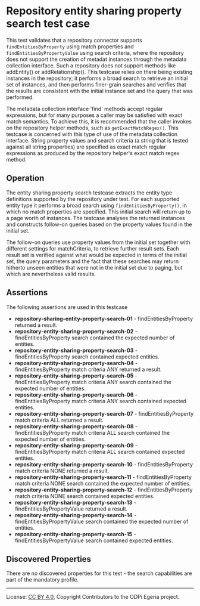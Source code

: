 <!-- SPDX-License-Identifier: CC-BY-4.0 -->
<!-- Copyright Contributors to the ODPi Egeria project. -->

# Repository entity sharing property search test case

This test validates that a repository connector supports `findEntitiesByProperty` using match properties
and `findEntitiesByPropertyValue` using search criteria, where the repository does not support the
creation of metadat instances through the metadata collection interface. Such a repository does not
support methods like addEntity() or addRelationship(). This testcase relies on there being existing instances
in the repository; it performs a broad search to retrieve an initial set of instances, and then performs
finer-grain searches and verifies that the results are consistent with the initial instance set and the
query that was performed.

The metadata collection interface 'find' methods accept regular expressions, but for many purposes a caller may be satisfied
with exact match semantics. To achieve this, it is recommended that the caller invokes on the repository helper methods, such
as `getExactMatchRegex()`. This testcase is concerned with this type of use of the metadata collection interface. String
property values and search criteria (a string that is tested against all string properties) are specified
as exact match regular expressions as produced by the repository helper's exact match regex method.

## Operation

The entity sharing property search testcase extracts the entity type definitions supported by the repository under test.
For each supported entity type it performs a broad search using `findEntitiesByProperty()`, in which no match properties
are specified. This initial search will return up to a page worth of instances. The testcase analyses the returned instances
and constructs follow-on queries based on the property values found in the initial set.

The follow-on queries use property values from the initial set together with different settings for matchCriteria, to
retrieve further result sets. Each result set is verified against what would be expected in terms of the initial set,
the query parameters and the fact that these searches may return hitherto unseen entities that were not in the initial
set due to paging, but which are nevertheless valid results.


## Assertions

The following assertions are used in this testcase


* **repository-sharing-entity-property-search-01** - findEntitiesByProperty returned a result.
* **repository-entity-sharing-property-search-02** - findEntitiesByProperty search contained the expected number of entities.
* **repository-entity-sharing-property-search-03** - findEntitiesByProperty search contained expected entities.
* **repository-entity-sharing-property-search-04** - findEntitiesByProperty match criteria ANY returned a result.
* **repository-entity-sharing-property-search-05** - findEntitiesByProperty match criteria ANY search contained the expected number of entities.
* **repository-entity-sharing-property-search-06** - findEntitiesByProperty match criteria ANY search contained expected entities.
* **repository-entity-sharing-property-search-07** - findEntitiesByProperty match criteria ALL returned a result.
* **repository-entity-sharing-property-search-08** - findEntitiesByProperty match criteria ALL search contained the expected number of entities.
* **repository-entity-sharing-property-search-09** - findEntitiesByProperty match criteria ALL search contained expected entities.
* **repository-entity-sharing-property-search-10** - findEntitiesByProperty match criteria NONE returned a result.
* **repository-entity-sharing-property-search-11** - findEntitiesByProperty match criteria NONE search contained the expected number of entities.
* **repository-entity-sharing-property-search-12** - findEntitiesByProperty match criteria NONE search contained expected entities.
* **repository-entity-sharing-property-search-13** - findEntitiesByPropertyValue returned a result.
* **repository-entity-sharing-property-search-14** - findEntitiesByPropertyValue search contained the expected number of entities.
* **repository-entity-sharing-property-search-15** - findEntitiesByPropertyValue search contained expected entities.




## Discovered Properties

There are no discovered properties for this test - the search capabilities are part of the mandatory profile.




----
License: [CC BY 4.0](https://creativecommons.org/licenses/by/4.0/),
Copyright Contributors to the ODPi Egeria project.